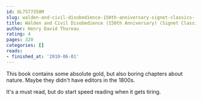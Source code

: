```yaml
---
id: OL7577350M
slug: walden-and-civil-disobedience-150th-anniversary-signet-classics-
title: Walden and Civil Disobedience (150th Anniversary) (Signet Classics)
author: Henry David Thoreau
rating: 4
pages: 320
categories: []
reads:
- finished_at: '2010-06-01'
---
```

This book contains some absolute gold, but also boring chapters about nature. Maybe they didn't have editors in the 1800s.

It's a must read, but do start speed reading when it gets tiring.
